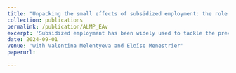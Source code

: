 ```yaml
---
title: "Unpacking the small effects of subsidized employment: the role of gender and parenthood"
collection: publications
permalink: /publication/ALMP_EAv
excerpt: 'Subsidized employment has been widely used to tackle the prevalent problem of youth unemployment. In this study, we evaluate the impact of a subsidized employment program for disadvantaged youth in France and reveal significant gender differences in program effectiveness, hidden behind the average null effect. For men, the effects are significant and positive on all employment outcomes, on both extensive and intensive margins. In contrast, for women, the program fails to improve the likelihood of employment. We identify two reasons for such differences in program effectiveness. First, women are more likely to have children during the program and drop out of it. Second, we observe gender-based sorting into different job types at the start of subsidized employment. Men tend to secure cognitive tasks in public administration and industry, while women are likely to occupy routine non-cognitive roles in health and social services. Our results have important implications for future policy designs and evaluations.'
date: 2024-09-01
venue: 'with Valentina Melentyeva and Eloïse Menestrier'
paperurl: 

---
```


